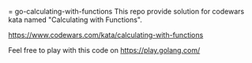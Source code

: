 = go-calculating-with-functions
This repo provide solution for codewars kata named "Calculating with Functions".

https://www.codewars.com/kata/calculating-with-functions

Feel free to play with this code on https://play.golang.com/

